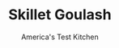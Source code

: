 ---
layout: ../../layouts/MarkdownPostLayout.astro
title: Skillet Goulash
author: America's Test Kitchen
pubDate: 2023-03-15
description: "We simplified this hearty meal and made it accessible for even busy weeknights, without losing any of its rich appeal."
image_url: https://res.cloudinary.com/hksqkdlah/image/upload/ar_1:1,c_fill,dpr_2.0,f_auto,fl_lossy.progressive.strip_profile,g_faces:auto,q_auto:low,w_344/7158_sfs-hungarian-goulash-001-277378
tags: ["Main Courses","Eastern European & German","Beef","Weeknight","30-Minute Suppers"]
calories: 3283
protein: 44
carbohydrates: 53
fats: 
fiber: 5
ingredients: ["2 (12-ounce), strip steaks, about 1 inch thick, trimmed",", Salt and pepper","3 tablespoons, vegetable oil","1 , onion, halved and sliced thin","1 , red bell pepper, seeded and chopped fine","1/4 cup, paprika (see note)","1 tablespoon, tomato paste","4 cups, low-sodium beef broth","8 ounces (4 cups), wide egg noodles","2/3 cup, sour cream"]
serves: 4
time: "30 minutes"
instructions: ["Pat steaks dry with paper towels and season with salt and pepper. Heat 1 tablespoon oil in large nonstick skillet until just smoking. Cook steaks until well browned, 3 to 5 minutes per side. Transfer to plate and tent with foil.","Heat remaining oil in empty skillet over medium heat until shimmering. Cook onion and bell pepper until softened, about 5 minutes. Stir in paprika and tomato paste and cook until fragrant, about 30 seconds. Stir in broth and noodles and cook covered, stirring occasionally, until noodles are tender, about 8 minutes. Remove from heat, cover, and keep warm.","Cut steaks in half lengthwise, then cut into thin slices. Stir sour cream and sliced steak, along with any accumulated juices, into pan. Season with salt and pepper. Serve."]
nutrition: ["1402 mg Potassium","548 mg Phosphorus","121 mg Calcium","7 mg Iron","104 mg Magnesium","1333 mg Sodium","6 mg Zinc","48 g Fat","14 mg Niacin (B3)","21 g Monounsaturated","4 g Polyunsaturated","40 mg Vitamin C","193 mg Cholesterol","16 g Saturated","5 g Fiber","113 µg Folic acid","53 µg Folate (food)","6 g Sugars","13 µg Vitamin K","403 g Water","53 g Carbs","238 µg Folate equivalent (total)","44 g Protein","5 mg Vitamin E","4 µg Vitamin B12","1 mg Vitamin B6","294 µg Vitamin A","820 kcal Energy","3283 calories"]
notes: "Be sure to trim the steaks of all visible fat before cooking. Use sweet paprika, not the hot or smoked varieties, in this recipe."
---